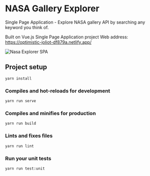 # NASA Gallery Explorer
Single Page Application - Explore NASA gallery API by searching any keyword you think of.

Built on Vue.js Single Page Application project
Web address: https://optimistic-joliot-df879a.netlify.app/

![Nasa Explorer SPA](spacer/spa.png)

## Project setup
```
yarn install
```

### Compiles and hot-reloads for development
```
yarn run serve
```

### Compiles and minifies for production
```
yarn run build
```

### Lints and fixes files
```
yarn run lint
```

### Run your unit tests
```
yarn run test:unit
```

